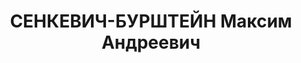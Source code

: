---
title: СЕНКЕВИЧ-БУРШТЕЙН Максим Андреевич
description: 'Род. в 1901, Вильно, еврей, обр.: высшее, искл. из ВКП(б) в феврале
  1937 г. Проживал: Москва, Петровский бул., д. 4/6, кв. 2. Зам. начальника и гл.
  инженер Треста паровозоремонтных заводов Наркомата путей сообщения СССР.

  Арестован 30.04.1937. Обв. в вредительстве, шпионаже и участии в антисоветской правотроцкистской
  террористической организации. Приговор: ВК ВС СССР, 05.11.1937 – ВМН. Расстрелян
  05.11.1937, г.Москва.

  Реабилитирован ВК ВС СССР 07.07.1956'
---
